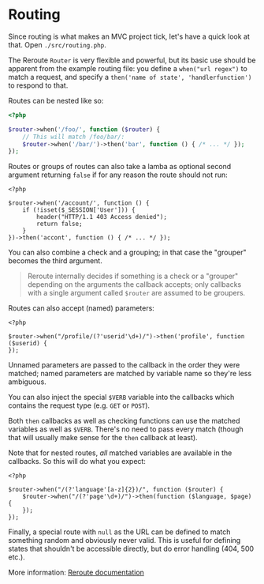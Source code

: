 # Routing
Since routing is what makes an MVC project tick, let's have a quick look at
that. Open `./src/routing.php`.

The Reroute `Router` is very flexible and powerful, but its basic use should be
apparent from the example routing file: you define a `when("url regex")` to
match a request, and specify a `then('name of state', 'handlerfunction')` to
respond to that.

Routes can be nested like so:

```php
<?php

$router->when('/foo/', function ($router) {
    // This will match /foo/bar/:
    $router->when('/bar/')->then('bar', function () { /* ... */ });
});
```

Routes or groups of routes can also take a lamba as optional second argument
returning `false` if for any reason the route should not run:

```
<?php

$router->when('/account/', function () {
    if (!isset($_SESSION['User'])) {
        header("HTTP/1.1 403 Access denied");
        return false;
    }
})->then('accont', function () { /* ... */ });
```

You can also combine a check and a grouping; in that case the "grouper" becomes
the third argument.

> Reroute internally decides if something is a check or a "grouper" depending on
> the arguments the callback accepts; only callbacks with a single argument
> called `$router` are assumed to be groupers.

Routes can also accept (named) parameters:

```
<?php

$router->when("/profile/(?'userid'\d+)/")->then('profile', function ($userid) {
});
```

Unnamed parameters are passed to the callback in the order they were matched;
named parameters are matched by variable name so they're less ambiguous.

You can also inject the special `$VERB` variable into the callbacks which
contains the request type (e.g. `GET` or `POST`).

Both `then` callbacks as well as checking functions can use the matched
variables as well as `$VERB`. There's no need to pass every match (though that
will usually make sense for the `then` callback at least).

Note that for nested routes, _all_ matched variables are available in the
callbacks. So this will do what you expect:

```
<?php

$router->when("/(?'language'[a-z]{2})/", function ($router) {
    $router->when("/(?'page'\d+)/")->then(function ($language, $page) {
    });
});
```

Finally, a special route with `null` as the URL can be defined to match
something random and obviously never valid. This is useful for defining states
that shouldn't be accessible directly, but do error handling (404, 500 etc.).

More information: [Reroute documentation](http://reroute.monomelodies.nl)

